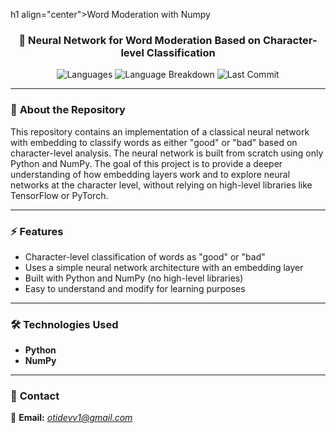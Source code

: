 h1 align="center">Word Moderation with Numpy</h1>
<h3 align="center">🧠 Neural Network for Word Moderation Based on Character-level Classification</h3>

<p align="center">
  <img src="https://img.shields.io/github/languages/top/OT1devl/Word-Moderation-with-numpy?style=flat" alt="Languages" />
  <img src="https://img.shields.io/github/languages/count/OT1devl/Word-Moderation-with-numpy?style=flat" alt="Language Breakdown" />
  <img src="https://img.shields.io/github/last-commit/OT1devl/Word-Moderation-with-numpy?style=flat" alt="Last Commit" />
</p>

---

### 📜 **About the Repository**
This repository contains an implementation of a classical neural network with embedding to classify words as either "good" or "bad" based on character-level analysis. The neural network is built from scratch using only Python and NumPy. The goal of this project is to provide a deeper understanding of how embedding layers work and to explore neural networks at the character level, without relying on high-level libraries like TensorFlow or PyTorch.

---

### ⚡ **Features**
- Character-level classification of words as "good" or "bad"
- Uses a simple neural network architecture with an embedding layer
- Built with Python and NumPy (no high-level libraries)
- Easy to understand and modify for learning purposes

---

### 🛠️ **Technologies Used**
- **Python**
- **NumPy**

---

### 📱 **Contact**
📧 **Email:** *[otidevv1@gmail.com](mailto:otidevv1@gmail.com)* 
